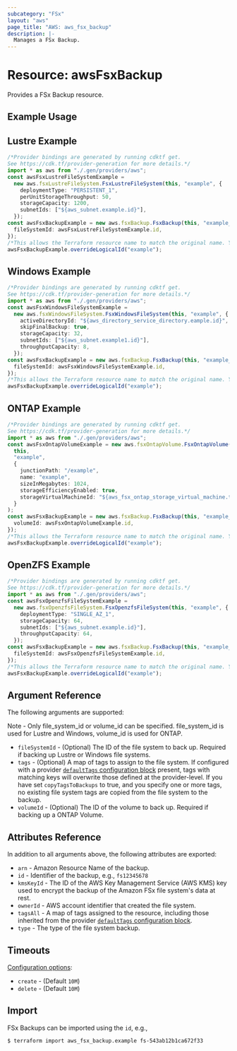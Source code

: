 ```yaml
---
subcategory: "FSx"
layout: "aws"
page_title: "AWS: aws_fsx_backup"
description: |-
  Manages a FSx Backup.
---
```


# Resource: awsFsxBackup

Provides a FSx Backup resource.

## Example Usage

## Lustre Example

```typescript
/*Provider bindings are generated by running cdktf get.
See https://cdk.tf/provider-generation for more details.*/
import * as aws from "./.gen/providers/aws";
const awsFsxLustreFileSystemExample =
  new aws.fsxLustreFileSystem.FsxLustreFileSystem(this, "example", {
    deploymentType: "PERSISTENT_1",
    perUnitStorageThroughput: 50,
    storageCapacity: 1200,
    subnetIds: ["${aws_subnet.example.id}"],
  });
const awsFsxBackupExample = new aws.fsxBackup.FsxBackup(this, "example_1", {
  fileSystemId: awsFsxLustreFileSystemExample.id,
});
/*This allows the Terraform resource name to match the original name. You can remove the call if you don't need them to match.*/
awsFsxBackupExample.overrideLogicalId("example");

```

## Windows Example

```typescript
/*Provider bindings are generated by running cdktf get.
See https://cdk.tf/provider-generation for more details.*/
import * as aws from "./.gen/providers/aws";
const awsFsxWindowsFileSystemExample =
  new aws.fsxWindowsFileSystem.FsxWindowsFileSystem(this, "example", {
    activeDirectoryId: "${aws_directory_service_directory.eample.id}",
    skipFinalBackup: true,
    storageCapacity: 32,
    subnetIds: ["${aws_subnet.example1.id}"],
    throughputCapacity: 8,
  });
const awsFsxBackupExample = new aws.fsxBackup.FsxBackup(this, "example_1", {
  fileSystemId: awsFsxWindowsFileSystemExample.id,
});
/*This allows the Terraform resource name to match the original name. You can remove the call if you don't need them to match.*/
awsFsxBackupExample.overrideLogicalId("example");

```

## ONTAP Example

```typescript
/*Provider bindings are generated by running cdktf get.
See https://cdk.tf/provider-generation for more details.*/
import * as aws from "./.gen/providers/aws";
const awsFsxOntapVolumeExample = new aws.fsxOntapVolume.FsxOntapVolume(
  this,
  "example",
  {
    junctionPath: "/example",
    name: "example",
    sizeInMegabytes: 1024,
    storageEfficiencyEnabled: true,
    storageVirtualMachineId: "${aws_fsx_ontap_storage_virtual_machine.test.id}",
  }
);
const awsFsxBackupExample = new aws.fsxBackup.FsxBackup(this, "example_1", {
  volumeId: awsFsxOntapVolumeExample.id,
});
/*This allows the Terraform resource name to match the original name. You can remove the call if you don't need them to match.*/
awsFsxBackupExample.overrideLogicalId("example");

```

## OpenZFS Example

```typescript
/*Provider bindings are generated by running cdktf get.
See https://cdk.tf/provider-generation for more details.*/
import * as aws from "./.gen/providers/aws";
const awsFsxOpenzfsFileSystemExample =
  new aws.fsxOpenzfsFileSystem.FsxOpenzfsFileSystem(this, "example", {
    deploymentType: "SINGLE_AZ_1",
    storageCapacity: 64,
    subnetIds: ["${aws_subnet.example.id}"],
    throughputCapacity: 64,
  });
const awsFsxBackupExample = new aws.fsxBackup.FsxBackup(this, "example_1", {
  fileSystemId: awsFsxOpenzfsFileSystemExample.id,
});
/*This allows the Terraform resource name to match the original name. You can remove the call if you don't need them to match.*/
awsFsxBackupExample.overrideLogicalId("example");

```

## Argument Reference

The following arguments are supported:

Note - Only file\_system\_id or volume\_id can be specified. file\_system\_id is used for Lustre and Windows, volume\_id is used for ONTAP.

* `fileSystemId` - (Optional) The ID of the file system to back up. Required if backing up Lustre or Windows file systems.
* `tags` - (Optional) A map of tags to assign to the file system. If configured with a provider [`defaultTags` configuration block](https://registry.terraform.io/providers/hashicorp/aws/latest/docs#default_tags-configuration-block) present, tags with matching keys will overwrite those defined at the provider-level. If you have set `copyTagsToBackups` to true, and you specify one or more tags, no existing file system tags are copied from the file system to the backup.
* `volumeId` - (Optional) The ID of the volume to back up. Required if backing up a ONTAP Volume.

## Attributes Reference

In addition to all arguments above, the following attributes are exported:

* `arn` - Amazon Resource Name of the backup.
* `id` - Identifier of the backup, e.g., `fs12345678`
* `kmsKeyId` -  The ID of the AWS Key Management Service (AWS KMS) key used to encrypt the backup of the Amazon FSx file system's data at rest.
* `ownerId` - AWS account identifier that created the file system.
* `tagsAll` - A map of tags assigned to the resource, including those inherited from the provider [`defaultTags` configuration block](https://registry.terraform.io/providers/hashicorp/aws/latest/docs#default_tags-configuration-block).
* `type` - The type of the file system backup.

## Timeouts

[Configuration options](https://developer.hashicorp.com/terraform/language/resources/syntax#operation-timeouts):

* `create` - (Default `10M`)
* `delete` - (Default `10M`)

## Import

FSx Backups can be imported using the `id`, e.g.,

```console
$ terraform import aws_fsx_backup.example fs-543ab12b1ca672f33
```
